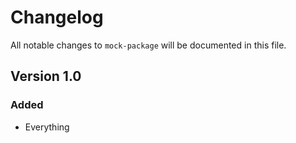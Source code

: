 # Changelog

All notable changes to `mock-package` will be documented in this file.

## Version 1.0

### Added
- Everything
